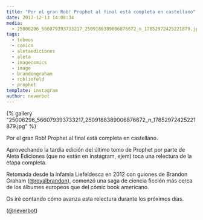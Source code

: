 ```yaml
---
title: "Por el gran Rob! Prophet al final está completa en castellano"
date: 2017-12-13 14:08:34
media: 
  - 25006296_566079393733217_2509186389006876672_n_17852972425221879.jpg
tags: 
  - tebeos
  - comics
  - aletaediciones
  - aleta
  - imagecomics
  - image
  - brandongraham
  - robliefeld
  - prophet
template: instagram
author: neverbot
---
```


{% gallery "25006296_566079393733217_2509186389006876672_n_17852972425221879.jpg" %}

Por el gran Rob! Prophet al final está completa en castellano.

Aprovechando la tardía edición del último tomo de Prophet por parte de Aleta Ediciones (que no están en instagram, ejem) toca una relectura de la etapa completa.

Retomada desde la infamia Liefeldesca en 2012 con guiones de Brandon Graham ([@royalbrandon](https://instagram.com/royalbrandon)), comenzó una saga de ciencia ficción más cerca de los álbumes europeos que del cómic book americano.

Os iré contando cómo avanza esta relectura durante los próximos días.

([@neverbot](https://instagram.com/neverbot))
